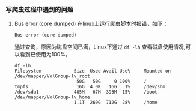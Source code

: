 ### 写爬虫过程中遇到的问题

1. Bus error (core dumped)
在linux上运行爬虫脚本时报错，如下：
    ```
    Bus error (core dumped)
    ```
    通过查询，原因为磁盘空间已满，Linux下通过 `df -lh` 查看磁盘使用情况,可以看到已使用为100%。
    ```
    df -lh
    Filesystem            Size  Used Avail Use%     Mounted on
    /dev/mapper/VolGroup-lv_root
                           50G   50G     0 100%     /
    tmpfs                  16G  4.0K   16G   1%     /dev/shm
    /dev/sda1             485M   67M  393M  15%     /boot
    /dev/mapper/VolGroup-lv_home
                          1.1T  269G  712G  28%     /home

    ```

